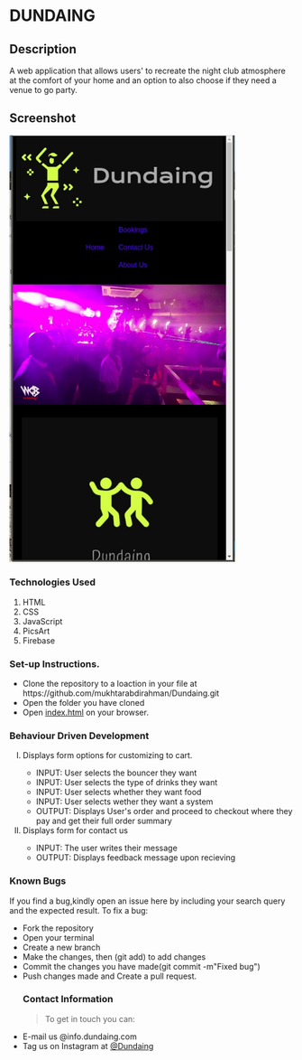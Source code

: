 # DUNDAING

## Description
A web application that allows users' to recreate the night club atmosphere at the comfort of your home and an option to also choose if they need a venue to go party.

## Screenshot
<img src="./images/screenshot.jpg" alt="Landing page image" title="image view on samsung galaxy" width="400"/>


### Technologies Used
<ol>
<li>HTML</li>
<li>CSS</li>
<li>JavaScript</li>
<li>PicsArt</li>
<li>Firebase</li>
</ol>

### Set-up Instructions.
<ul>
<li>Clone the repository to a loaction in your file at https://github.com/mukhtarabdirahman/Dundaing.git </li>
<li>Open the folder you have cloned</li>
<li>Open <ins>index.html</ins> on your browser.</li>
</ul>

### Behaviour Driven Development
<ol type="I">
<li>Displays form options for customizing to cart.</li>
<ul>
<li>INPUT: User selects the bouncer they want</li>
<li>INPUT: User selects the type of drinks they want</li>
<li>INPUT: User selects whether they want food</li>
<li>INPUT: User selects wether they want a system</li>
<li>OUTPUT: Displays User's order and proceed to checkout where they pay and get their full order summary</li>
</ul>
<li>Displays form for contact us</li>
<ul>
<li>INPUT: The user writes their message</li>
<li>OUTPUT: Displays feedback message upon recieving</li>
</ul>
</ol>

### Known Bugs
If you find a bug,kindly open an issue here by including your search query and the expected result.
To fix a bug:
<ul list-style-type=circle;>
<li>Fork the repository</li>
<li>Open your terminal</li>
<li>Create a new branch</li>
<li>Make the changes, then (git add) to add changes</li>
<li>Commit the changes you have made(git commit -m"Fixed bug") </li>
<li>Push changes made and Create a  pull request.</li>

### Contact Information
> To get in touch you can:
<li>E-mail us @info.dundaing.com</li>
<li>Tag us on Instagram at <ins>@Dundaing<ins> </li>
